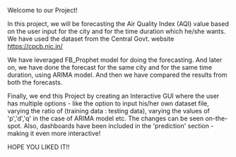 Welcome to our Project!


In this project, we will be forecasting the Air Quality Index (AQI) value based on the user input for the city and for the time duration which he/she wants. 
We have used the dataset from the Central Govt. website  https://cpcb.nic.in/  

We have leveraged FB_Prophet model for doing the forecasting. And later on, we have done the forecast for the same city and for the same time duration, using ARIMA model.
And then we have compared the results from both the forecasts.

Finally, we end this Project by creating an Interactive GUI where the user has multiple options - like the option to input his/her own dataset file, 
varying the ratio of (training data : testing data), varying the values of 'p','d','q' in the case of ARIMA model etc. The changes can be seen on-the-spot.
Also, dashboards have been included in the 'prediction' section - making it even more interactive!


HOPE YOU LIKED IT!!
